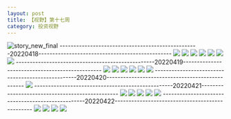 ```yaml
---
layout: post
title: 【视野】第十七周
category: 投资视野
---
```

![story_new_final](http://rab41f8zg.hd-bkt.clouddn.com/img/story_new_final_0322.png)
--------------------------------------------------20220418------------------------------------------------
![](http://rab41f8zg.hd-bkt.clouddn.com/img/factors-220418-1.png)
![](http://rab41f8zg.hd-bkt.clouddn.com/img/factors-220418-2.png)
![](http://rab41f8zg.hd-bkt.clouddn.com/img/factors-220418-3.png)
![](http://rab41f8zg.hd-bkt.clouddn.com/img/factors-220418-4.png)
![](http://rab41f8zg.hd-bkt.clouddn.com/img/factors-220418-5.png)
![](http://rab41f8zg.hd-bkt.clouddn.com/img/factors-220418-6.png)
![](http://rab41f8zg.hd-bkt.clouddn.com/img/factors-220418-7.png)
--------------------------------------------------20220419------------------------------------------------
![](http://rab41f8zg.hd-bkt.clouddn.com/img/factors-220419-1.png)
![](http://rab41f8zg.hd-bkt.clouddn.com/img/factors-220419-2.png)
![](http://rab41f8zg.hd-bkt.clouddn.com/img/factors-220419-3.png)
![](http://rab41f8zg.hd-bkt.clouddn.com/img/factors-220419-4.png)
![](http://rab41f8zg.hd-bkt.clouddn.com/img/factors-220419-5.png)
![](http://rab41f8zg.hd-bkt.clouddn.com/img/factors-220419-6.png)
--------------------------------------------------20220420------------------------------------------------
![](http://ran7ztk3m.hd-bkt.clouddn.com/img/factors-220420-1.png)
--------------------------------------------------20220421------------------------------------------------
![](http://ran7ztk3m.hd-bkt.clouddn.com/img/factors-220421-1.png)
![](http://ran7ztk3m.hd-bkt.clouddn.com/img/factors-220421-2.png)
![](http://ran7ztk3m.hd-bkt.clouddn.com/img/factors-220421-3.png)
![](http://ran7ztk3m.hd-bkt.clouddn.com/img/factors-220421-4.png)
![](http://ran7ztk3m.hd-bkt.clouddn.com/img/factors-220421-5.png)
--------------------------------------------------20220422------------------------------------------------
![](http://ran7ztk3m.hd-bkt.clouddn.com/img/factors-220422-1.png)
![](http://ran7ztk3m.hd-bkt.clouddn.com/img/factors-220422-2.png)
![](http://ran7ztk3m.hd-bkt.clouddn.com/img/factors-220422-3.png)
![](http://ran7ztk3m.hd-bkt.clouddn.com/img/factors-220422-4.png)
  




